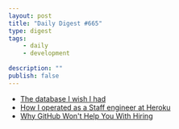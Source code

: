 ```yaml
---
layout: post
title: "Daily Digest #665"
type: digest
tags: 
    - daily
    - development
    
description: ""
publish: false
---
```


- [The database I wish I had](https://euandre.org/2020/08/31/the-database-i-wish-i-had.html)
- [How I operated as a Staff engineer at Heroku](https://amyunger.com/blog/2020/09/10/staff-engineer-at-heroku.html)
- [Why GitHub Won't Help You With Hiring](https://www.benfrederickson.com/github-wont-help-with-hiring/)
